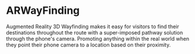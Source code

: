 # ARWayFinding

Augmented Reality 3D Wayfinding makes it easy for visitors to find their destinations throughout the route with a super-imposed pathway solution through the phone's camera. Promoting anything within the real world when they point their phone camera to a location based on their proximity.
